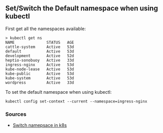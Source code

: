 ## Set/Switch the Default namespace when using kubectl

First get all the namespaces available:

    > kubectl get ns
    NAME              STATUS   AGE
    cattle-system     Active   53d
    default           Active   53d
    development       Active   52d
    heptio-sonobuoy   Active   33d
    ingress-nginx     Active   53d
    kube-node-lease   Active   53d
    kube-public       Active   53d
    kube-system       Active   53d
    wordpress         Active   33d

To set the default namespace when using kubectl:

    kubectl config set-context --current --namespace=ingress-nginx

### Sources

* [Switch namepsace in k8s](https://stackoverflow.com/questions/55373686/how-to-switch-namespace-in-kubernetes)
